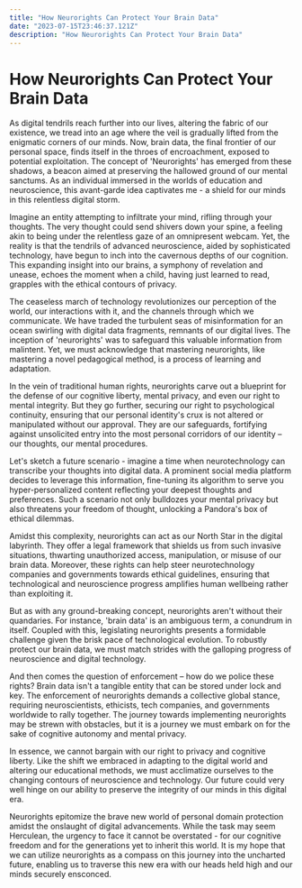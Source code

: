 ```yaml
---
title: "How Neurorights Can Protect Your Brain Data"
date: "2023-07-15T23:46:37.121Z"
description: "How Neurorights Can Protect Your Brain Data"
---
```


# How Neurorights Can Protect Your Brain Data

As digital tendrils reach further into our lives, altering the fabric of our existence, we tread into an age where the veil is gradually lifted from the enigmatic corners of our minds. Now, brain data, the final frontier of our personal space, finds itself in the throes of encroachment, exposed to potential exploitation. The concept of 'Neurorights' has emerged from these shadows, a beacon aimed at preserving the hallowed ground of our mental sanctums. As an individual immersed in the worlds of education and neuroscience, this avant-garde idea captivates me - a shield for our minds in this relentless digital storm.

Imagine an entity attempting to infiltrate your mind, rifling through your thoughts. The very thought could send shivers down your spine, a feeling akin to being under the relentless gaze of an omnipresent webcam. Yet, the reality is that the tendrils of advanced neuroscience, aided by sophisticated technology, have begun to inch into the cavernous depths of our cognition. This expanding insight into our brains, a symphony of revelation and unease, echoes the moment when a child, having just learned to read, grapples with the ethical contours of privacy.

The ceaseless march of technology revolutionizes our perception of the world, our interactions with it, and the channels through which we communicate. We have traded the turbulent seas of misinformation for an ocean swirling with digital data fragments, remnants of our digital lives. The inception of 'neurorights' was to safeguard this valuable information from malintent. Yet, we must acknowledge that mastering neurorights, like mastering a novel pedagogical method, is a process of learning and adaptation.

In the vein of traditional human rights, neurorights carve out a blueprint for the defense of our cognitive liberty, mental privacy, and even our right to mental integrity. But they go further, securing our right to psychological continuity, ensuring that our personal identity's crux is not altered or manipulated without our approval. They are our safeguards, fortifying against unsolicited entry into the most personal corridors of our identity – our thoughts, our mental procedures.

Let's sketch a future scenario - imagine a time when neurotechnology can transcribe your thoughts into digital data. A prominent social media platform decides to leverage this information, fine-tuning its algorithm to serve you hyper-personalized content reflecting your deepest thoughts and preferences. Such a scenario not only bulldozes your mental privacy but also threatens your freedom of thought, unlocking a Pandora's box of ethical dilemmas.

Amidst this complexity, neurorights can act as our North Star in the digital labyrinth. They offer a legal framework that shields us from such invasive situations, thwarting unauthorized access, manipulation, or misuse of our brain data. Moreover, these rights can help steer neurotechnology companies and governments towards ethical guidelines, ensuring that technological and neuroscience progress amplifies human wellbeing rather than exploiting it.

But as with any ground-breaking concept, neurorights aren't without their quandaries. For instance, 'brain data' is an ambiguous term, a conundrum in itself. Coupled with this, legislating neurorights presents a formidable challenge given the brisk pace of technological evolution. To robustly protect our brain data, we must match strides with the galloping progress of neuroscience and digital technology.

And then comes the question of enforcement – how do we police these rights? Brain data isn't a tangible entity that can be stored under lock and key. The enforcement of neurorights demands a collective global stance, requiring neuroscientists, ethicists, tech companies, and governments worldwide to rally together. The journey towards implementing neurorights may be strewn with obstacles, but it is a journey we must embark on for the sake of cognitive autonomy and mental privacy.

In essence, we cannot bargain with our right to privacy and cognitive liberty. Like the shift we embraced in adapting to the digital world and altering our educational methods, we must acclimatize ourselves to the changing contours of neuroscience and technology. Our future could very well hinge on our ability to preserve the integrity of our minds in this digital era.

Neurorights epitomize the brave new world of personal domain protection amidst the onslaught of digital advancements. While the task may seem Herculean, the urgency to face it cannot be overstated - for our cognitive freedom and for the generations yet to inherit this world. It is my hope that we can utilize neurorights as a compass on this journey into the uncharted future, enabling us to traverse this new era with our heads held high and our minds securely ensconced.